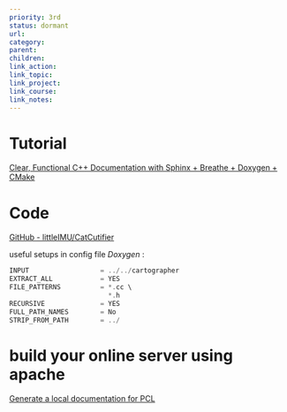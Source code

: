 ```yaml
---
priority: 3rd
status: dormant
url: 
category: 
parent: 
children: 
link_action: 
link_topic: 
link_project: 
link_course: 
link_notes: 
---
```


# Tutorial

[Clear, Functional C++ Documentation with Sphinx + Breathe + Doxygen + CMake](https://devblogs.microsoft.com/cppblog/clear-functional-c-documentation-with-sphinx-breathe-doxygen-cmake/#doxygen-in-cmake)

# Code

[GitHub - littleIMU/CatCutifier](https://github.com/littleIMU/CatCutifier)

useful setups in config file *Doxygen* :

```cpp
INPUT                  = ../../cartographer
EXTRACT_ALL            = YES
FILE_PATTERNS          = *.cc \
                         *.h
RECURSIVE              = YES
FULL_PATH_NAMES        = No
STRIP_FROM_PATH        = ../
```

# build your online server using apache

[Generate a local documentation for PCL](https://pcl.readthedocs.io/projects/tutorials/en/latest/generate_local_doc.html#generate-local-doc)